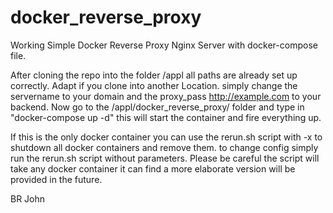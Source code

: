 # docker_reverse_proxy
Working Simple Docker Reverse Proxy Nginx Server with docker-compose file.

After cloning the repo into the folder /appl all paths are already set up correctly. Adapt if you clone into another Location.
simply change the servername to your domain and the proxy_pass http://example.com to your backend.
Now go to the /appl/docker_reverse_proxy/ folder and type in "docker-compose up -d" this will start the container and fire everything up.

If this is the only docker container you can use the rerun.sh script with -x to shutdown all docker containers and remove them.
to change config simply run the rerun.sh script without parameters. Please be careful the script will take any docker container it can find a more elaborate version will be provided in the future. 

BR John
